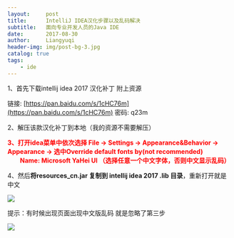 ```yaml
---
layout:     post
title:      IntelliJ IDEA汉化步骤以及乱码解决
subtitle:   面向专业开发人员的Java IDE
date:       2017-08-30
author:     Liangyuqi
header-img: img/post-bg-3.jpg
catalog: true
tags:
    - ide
---
```


1、首先下载intellij idea 2017 汉化补丁 附上资源

链接: [https://pan.baidu.com/s/1cHC76m](https://pan.baidu.com/s/1cHC76m) 密码: q23m

 2、解压该款汉化补丁到本地（我的资源不需要解压） 

 <font color=red>**3、打开idea菜单中依次选择 File -> Settings -> Appearance&Behavior -> Appearance -> 选中Override default fonts by(not recommended)
　　Name: Microsoft YaHei UI （选择任意一个中文字体，否则中文显示乱码）**</font>
 

4、然后**将resources_cn.jar 复制到 intellij idea 2017 .lib 目录**，重新打开就是中文 

![](http://images2017.cnblogs.com/blog/1017580/201708/1017580-20170830100441937-65476529.png)

提示：有时候出现页面出现中文版乱码 就是忽略了第三步

![](http://images2017.cnblogs.com/blog/1017580/201708/1017580-20170830100149546-1116492209.jpg)